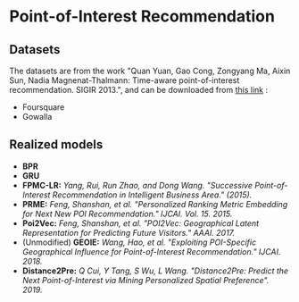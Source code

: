 # Point-of-Interest Recommendation

## Datasets

The datasets are from the work "Quan Yuan, Gao Cong, Zongyang Ma, Aixin Sun, Nadia Magnenat-Thalmann: Time-aware point-of-interest recommendation. SIGIR 2013.", and can be downloaded from [this link](http://www.ntu.edu.sg/home/gaocong/datacode.htm)
:
- Foursquare
- Gowalla

## Realized models

- **BPR**
- **GRU**
- **FPMC-LR:** *Yang, Rui, Run Zhao, and Dong Wang. "Successive Point-of-Interest Recommendation in Intelligent Business Area." (2015).*
- **PRME:** *Feng, Shanshan, et al. "Personalized Ranking Metric Embedding for Next New POI Recommendation." IJCAI. Vol. 15. 2015.*
- **Poi2Vec:** *Feng, Shanshan, et al. "POI2Vec: Geographical Latent Representation for Predicting Future Visitors." AAAI. 2017.*
- (Unmodified) **GEOIE:** *Wang, Hao, et al. "Exploiting POI-Specific Geographical Influence for Point-of-Interest Recommendation." IJCAI. 2018.*
- **Distance2Pre:** *Q Cui, Y Tang, S Wu, L Wang. "Distance2Pre: Predict the Next Point-of-Interest via Mining Personalized Spatial Preference". 2019.*


